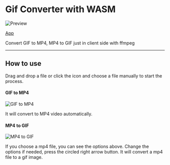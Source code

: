 # Gif Converter with WASM

![Preview](https://marshall-ku.github.io/gifconverter/preview.jpg)

[App](https://marshall-ku.github.io/gifconverter/)

Convert GIF to MP4, MP4 to GIF just in client side with ffmpeg

---

## How to use

Drag and drop a file or click the icon and choose a file manually to start the process.

#### GIF to MP4

![GIF to MP4](https://blog.kakaocdn.net/dn/dIv4LE/btqOguHdDU2/ttmPP7TV2N3Uf6zzbbpIVk/img.png)

It will convert to MP4 video automatically.

#### MP4 to GIF

![MP4 to GIF](https://blog.kakaocdn.net/dn/IScDW/btqOtguRDKS/Gh6hJqF3CY4HrQ2YLldJBk/img.png)

If you choose a mp4 file, you can see the options above. Change the options if needed, press the circled right arrow button. It will convert a mp4 file to a gif image.
